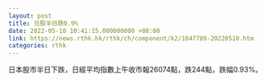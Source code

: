 ```yaml
---
layout: post
title: 日股半日跌0.9%
date: 2022-05-10 10:41:15.000000000 +08:00
link: https://news.rthk.hk/rthk/ch/component/k2/1647789-20220510.htm
categories: rthk
---
```


日本股市半日下跌，日經平均指數上午收市報26074點，跌244點，跌幅0.93%。
